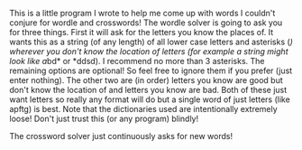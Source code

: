 This is a little program I wrote to help me come up with words I couldn't conjure for wordle and crosswords! The wordle solver is going to ask you for three things.
First it will ask for  the letters you know the places of. It wants this as a string (of any length) of all lower case letters and asterisks (*) wherever you don't know the location of letters (for example a string might look like a*bd* or *ddsd). I recommend no more than 3 asterisks. The remaining options are optional! So feel free to ignore them if you prefer (just enter nothing).
The other two are (in order) letters you know are good but don't know the location of and letters you know are bad. Both of these just want letters so really any format will do but a single word of just letters (like apftg) is best. Note that the dictionaries used are intentionally extremely loose! Don't just trust this (or any program) blindly!

The crossword solver just continuously asks for new words!
